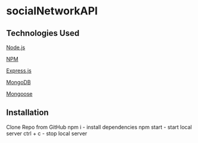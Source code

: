# socialNetworkAPI


## Technologies Used
<p><a href="https://nodejs.org/">Node.js</a></p>
<p><a href="https://www.npmjs.com/">NPM</a></p>
<p><a href="https://www.npmjs.com/package/express">Express.js</a></p>
<p><a href="https://www.mongodb.com/">MongoDB</a></p>
<p><a href="https://www.npmjs.com/package/mongoose">Mongoose</a></p>

## Installation
Clone Repo from GitHub
npm i - install dependencies
npm start - start local server
ctrl + c - stop local server